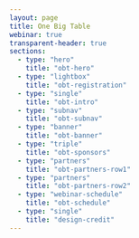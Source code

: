 ```yaml
---
layout: page
title: One Big Table
webinar: true
transparent-header: true
sections:
  - type: "hero"
    title: "obt-hero"
  - type: "lightbox"
    title: "obt-registration"
  - type: "single"
    title: "obt-intro"
  - type: "subnav"
    title: "obt-subnav"
  - type: "banner"
    title: "obt-banner"
  - type: "triple"
    title: "obt-sponsors"
  - type: "partners"
    title: "obt-partners-row1"
  - type: "partners"
    title: "obt-partners-row2"
  - type: "webinar-schedule"
    title: "obt-schedule"
  - type: "single"
    title: "design-credit"
---
```

